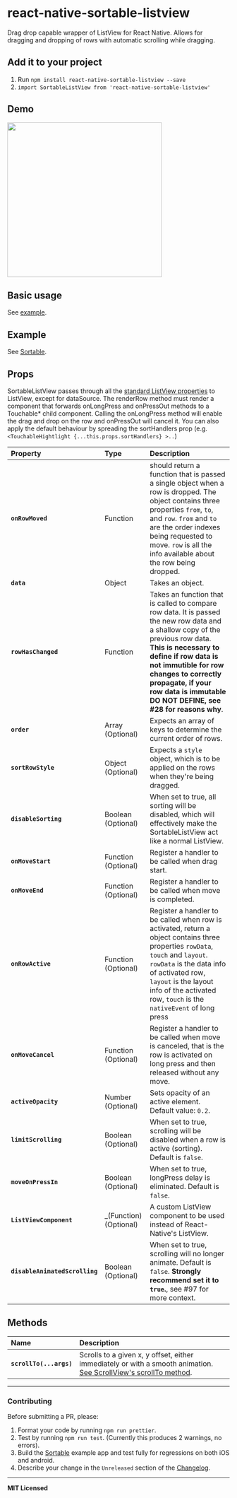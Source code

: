 # react-native-sortable-listview
Drag drop capable wrapper of ListView for React Native. Allows for dragging and dropping of rows with automatic scrolling while dragging.

## Add it to your project

1. Run `npm install react-native-sortable-listview --save`
2. `import SortableListView from 'react-native-sortable-listview'`

## Demo

<a href="https://raw.githubusercontent.com/deanmcpherson/react-native-sortable-listview/master/demo.gif"><img src="https://raw.githubusercontent.com/deanmcpherson/react-native-sortable-listview/master/demo.gif" width="350"></a>

## Basic usage

See [example](example.js).

## Example

See [Sortable](Sortable).


## Props

SortableListView passes through all the [standard ListView properties](https://facebook.github.io/react-native/docs/listview#props) to ListView, except for dataSource. The renderRow method must render a component that forwards onLongPress and onPressOut methods to a Touchable* child component.  Calling the onLongPress method will enable the drag and drop on the row and onPressOut will cancel it. You can also apply the default behaviour by spreading the sortHandlers prop (e.g. `<TouchableHightlight {...this.props.sortHandlers} >..`)

Property |Type |Description
:--- |:--- |:---
**`onRowMoved`** | Function | should return a function that is passed a single object when a row is dropped. The object contains three properties `from`, `to`, and `row`. `from` and `to` are the order indexes being requested to move. `row` is all the info available about the row being dropped.
**`data`** | Object | Takes an object.
**`rowHasChanged`** | Function | Takes an function that is called to compare row data. It is passed the new row data and a shallow copy of the previous row data. **This is necessary to define if row data is not immutible for row changes to correctly propagate, if your row data is immutable DO NOT DEFINE, see #28 for reasons why**.
**`order`** | Array (Optional) | Expects an array of keys to determine the current order of rows.
**`sortRowStyle`** | Object (Optional) | Expects a `style` object, which is to be applied on the rows when they're being dragged.
**`disableSorting`** | Boolean (Optional) | When set to true, all sorting will be disabled, which will effectively make the SortableListView act like a normal ListView.
**`onMoveStart`** | Function (Optional) | Register a handler to be called when drag start.
**`onMoveEnd`** | Function (Optional) | Register a handler to be called when move is completed.
**`onRowActive`** | Function (Optional) | Register a handler to be called when row is activated, return a object contains three properties `rowData`, `touch` and `layout`. `rowData` is the data info of activated row, `layout` is the layout info of the activated row, `touch` is the `nativeEvent` of long press
**`onMoveCancel`** | Function (Optional) | Register a handler to be called when move is canceled, that is the row is activated on long press and then released without any move.
**`activeOpacity`** | Number (Optional) | Sets opacity of an active element. Default value: `0.2`.
**`limitScrolling`** | Boolean (Optional) | When set to true, scrolling will be disabled when a row is active (sorting). Default is `false`.
**`moveOnPressIn`** | Boolean (Optional) | When set to true, longPress delay is eliminated. Default is `false`.
**`ListViewComponent`** | _(Function) (Optional) | A custom ListView component to be used instead of React-Native's ListView.
**`disableAnimatedScrolling`** | Boolean (Optional) | When set to true, scrolling will no longer animate. Default is `false`. **Strongly recommend set it to `true`.**, see #97 for more context.


## Methods

Name | Description
:--- | :---
**`scrollTo(...args)`** | Scrolls to a given x, y offset, either immediately or with a smooth animation. [See ScrollView's scrollTo method](https://facebook.github.io/react-native/docs/scrollview#scrollto).

---

### Contributing

Before submitting a PR, please:

1. Format your code by running `npm run prettier`.
2. Test by running `npm run test`. (Currently this produces 2 warnings, no errors).
3. Build the [Sortable](Sortable) example app and test fully for regressions on both iOS and android.
4. Describe your change in the `Unreleased` section of the [Changelog](CHANGELOG.md).

---

**MIT Licensed**

